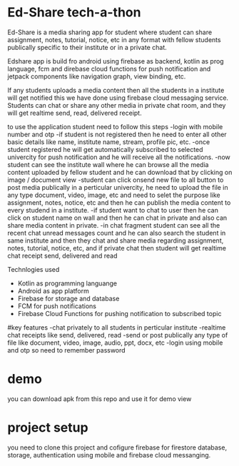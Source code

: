# Ed-Share tech-a-thon

Ed-Share is a media sharing app for student where student can share assignment, notes, tutorial, notice, etc in any format with fellow students publically specific to their institute or in a private chat.

Edshare app is build fro android using firebase as backend, kotlin as prog language, fcm and direbase cloud functions for push notification and jetpack components like navigation graph, view binding, etc.

If any students uploads a media content then all the students in a institute will get notified this we have done using firebase cloud messaging service.
Students can chat or share any other media in private chat room, and they will get realtime send, read, delivered receipt.

to use the application student need to follow this steps
-login with mobile number and otp
-if student is not registered then he need to enter all other basic details like name, institute name, stream, profile pic, etc.
-once student registered he will get automatically subscribed to selected univercity for push notification and he will receive all the notifications.
-now student can see the institute wall where he can browse all the media content uploaded by fellow student and he can download that by clicking on image / document view
-student can click onsend new file to all button to post media publically in a perticular univercity, he need to upload the file in any type document, video, image, etc and need to selet the purpose like  assignment, notes, notice, etc and then he can publish the media content to every studend in a institute.
-if student want to chat to user then he can click on student name on wall and then he can chat in private and also can share media content in private.
-in chat fragment student can see all the recent chat unread messages count and he can also search the student in same institute and then they chat and share media regarding assignment, notes, tutorial, notice, etc, and if private chat then student will get realtime chat receipt send, delivered and read

Technlogies used
- Kotlin as programming languange
- Android as app platform
- Firebase for storage and database
- FCM for push notifications
- Firebase Cloud Functions for pushing notification to subscribed topic

#key features
-chat privately to all students in perticular institute
-realtime chat receipts like send, delivered, read
-send or post publically any type of file like document, video, image, audio, ppt, docx, etc
-login using mobile and otp so need to remember password

# demo
 you can download apk from this repo and use it for demo view
 
 # project setup
 you need to clone this project and cofigure firebase for firestore database, storage, authentication using mobile and firebase cloud messanging.
